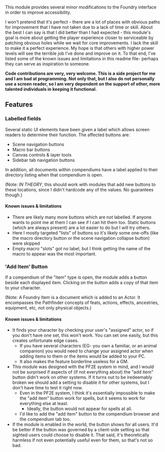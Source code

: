 This module provides several minor modifications to the Foundry interface in order to improve accessibility. 

I won't pretend that it's perfect - there are a lot of places with obvious paths for improvement that I have not taken due to a lack of time or skill. About the best I can say is that I did better than I had expected - this module's goal is more about getting the player experience closer to serviceable by patching obvious holes while we wait for core improvements. I lack the skill to make it a perfect experience. My hope is that others with higher power levels will see the terrible job I've done and improve on it. To that end, I've listed some of the known issues and limitations in this readme file- perhaps they can serve as inspiration to someone.

**Code contributions are very, very welcome. This is a side project for me and I am bad at programming. Not only that, but I also do not personally use a screen reader, so I am very dependent on the support of other, more talented individuals in keeping it functional.**

## Features

### Labelled fields

Several static UI elements have been given a label which allows screen readers to determine their function. The affected buttons are: 
 - Scene navigation buttons
 - Macro bar buttons
 - Canvas controls & layer tools
 - Sidebar tab navigation buttons

In addition, all documents within compendiums have a label applied to their directory listing when that compendium is open.

(Note: *IN THEORY*, this should work with modules that add new buttons to these locations, since I didn't hardcode any of the values. No guarantees though.)

#### Known issues & limitations

- There are likely many more buttons which are not labelled. If anyone wants to point me at them I can see if I can hit them too. Static buttons (which are always present) are a lot easier to do but I will try others.
- Here I mostly targeted "lists" of buttons so it's likely some one-offs (like the macro directory button or the scene navigation collapse button) were skipped
- Empty macro "slots" got no label, but I think getting the name of the macro to appear was the most important.

### 'Add Item' Button

If a compendium of the "item" type is open, the module adds a button beside each displayed item. Clicking on the button adds a copy of that item to your character.

(Note: A Foundry Item is a document which is added to an Actor. It encompasses the Pathfinder concepts of feats, actions, effects, ancestries, equipment, etc, not only physical objects.)

#### Known issues & limitations

- It finds your character by checking your user's "assigned" actor, so if you don't have one set, this won't work. You can set one easily, but this creates unfortunate edge cases.
    - If you have several characters (EG- you own a familiar, or an animal companion) you would need to change your assigned actor when adding items to them or the items would be added to your PC.
    - It also makes the feature borderline useless for a GM. 
- This module was designed with the PF2E system in mind, and I would not be surprised if aspects of (if not everything about) the "add item" button didn't work on other systems. If it turns out to be iredeemably broken we should add a setting to disable it for other systems, but I don't have time to test it right now.
  - Even in the PF2E system, I think it's essentially impossible to make the "add item" button work for spells, but it seems to work for everything else at least.
    - Ideally, the button would not appear for spells at all.
  - I'd like to add the "add item" button to the compendium browser and the compendium tab too.
- If the module is enabled in the world, the button shows for all users. It'd be better if the button was governed by a client-side setting so that sighted users could choose to disable it. That said, it's theoretically harmless if not even potentially useful even for them, so that's not so bad.
